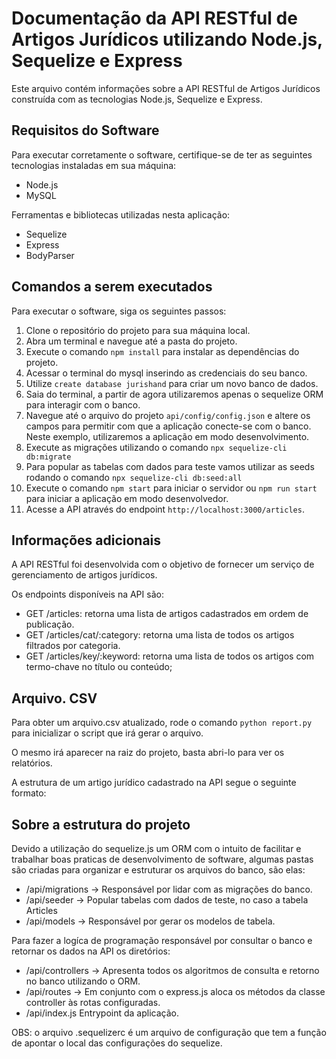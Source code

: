 # Documentação da API RESTful de Artigos Jurídicos utilizando Node.js, Sequelize e Express

Este arquivo contém informações sobre a API RESTful de Artigos Jurídicos construída com as tecnologias Node.js, Sequelize e Express.

## Requisitos do Software

Para executar corretamente o software, certifique-se de ter as seguintes tecnologias instaladas em sua máquina:

- Node.js
- MySQL

Ferramentas e bibliotecas utilizadas nesta aplicação:

- Sequelize
- Express
- BodyParser

## Comandos a serem executados

Para executar o software, siga os seguintes passos:

1. Clone o repositório do projeto para sua máquina local.
2. Abra um terminal e navegue até a pasta do projeto.
3. Execute o comando `npm install` para instalar as dependências do projeto.
4. Acessar o terminal do mysql inserindo as credenciais do seu banco.
5. Utilize `create database jurishand` para criar um novo banco de dados.
6. Saia do terminal, a partir de agora utilizaremos apenas o sequelize ORM para interagir com o banco.
7. Navegue até o arquivo do projeto `api/config/config.json` e altere os campos para permitir com que a aplicação conecte-se com o banco. Neste exemplo, utilizaremos a aplicação em modo desenvolvimento.
8. Execute as migrações utilizando o comando `npx sequelize-cli db:migrate`
9. Para popular as tabelas com dados para teste vamos utilizar as seeds rodando o comando `npx sequelize-cli db:seed:all`
4. Execute o comando `npm start` para iniciar o servidor ou `npm run start` para iniciar a aplicação em modo desenvolvedor.
5. Acesse a API através do endpoint `http://localhost:3000/articles`.


## Informações adicionais

A API RESTful foi desenvolvida com o objetivo de fornecer um serviço de gerenciamento de artigos jurídicos. 

Os endpoints disponíveis na API são:

- GET /articles: retorna uma lista de artigos cadastrados em ordem de publicação.
- GET /articles/cat/:category: retorna uma lista de todos os artigos filtrados por categoria.
- GET /articles/key/:keyword: retorna uma lista de todos os artigos com termo-chave no título ou conteúdo;

## Arquivo. CSV

Para obter um arquivo.csv atualizado, rode o comando `python report.py` para inicializar o script que irá gerar o arquivo.

O mesmo irá aparecer na raiz do projeto, basta abri-lo para ver os relatórios.

A estrutura de um artigo jurídico cadastrado na API segue o seguinte formato:

## Sobre a estrutura do projeto

Devido a utilização do sequelize.js um ORM com o intuito de facilitar e trabalhar boas praticas de desenvolvimento de software, algumas pastas são criadas para organizar e estruturar os arquivos do banco, são elas:
- /api/migrations -> Responsável por lidar com as migrações do banco.
- /api/seeder -> Popular tabelas com dados de teste, no caso a tabela Articles
- /api/models -> Responsável por gerar os modelos de tabela.

Para fazer a logíca de programação responsável por consultar o banco e retornar os dados na API os diretórios:

- /api/controllers -> Apresenta todos os algoritmos de consulta e retorno no banco utilizando o ORM.
- /api/routes -> Em conjunto com o express.js aloca os métodos da classe controller às rotas configuradas.
- /api/index.js Entrypoint da aplicação.

OBS: o arquivo .sequelizerc é um arquivo de configuração que tem a função de apontar o local das configurações do sequelize.